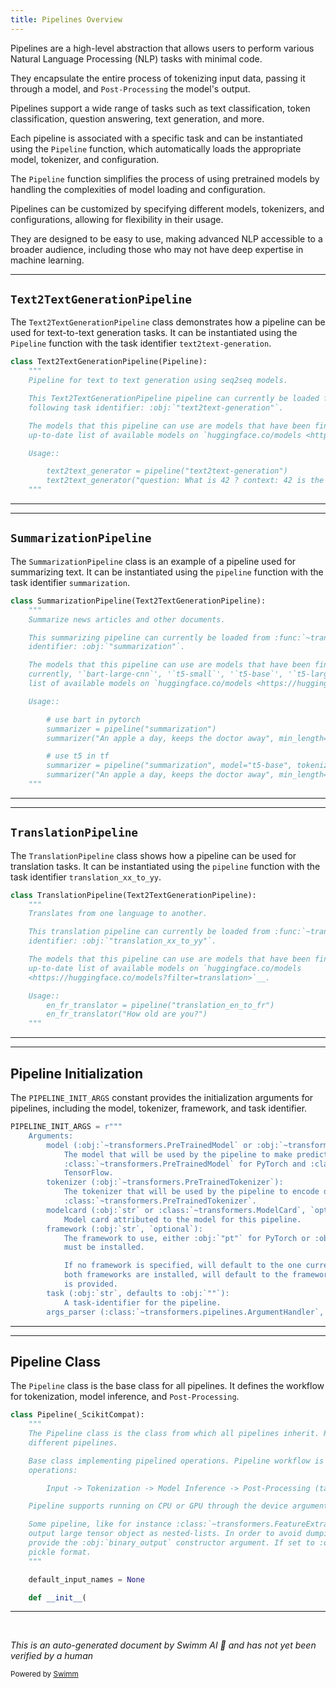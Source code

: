 ```yaml
---
title: Pipelines Overview
---
```

Pipelines are a high-level abstraction that allows users to perform various Natural Language Processing (NLP) tasks with minimal code.

They encapsulate the entire process of tokenizing input data, passing it through a model, and <SwmToken path="src/transformers/pipelines/base.py" pos="596:15:17" line-data="        Input -&gt; Tokenization -&gt; Model Inference -&gt; Post-Processing (task dependent) -&gt; Output">`Post-Processing`</SwmToken> the model's output.

Pipelines support a wide range of tasks such as text classification, token classification, question answering, text generation, and more.

Each pipeline is associated with a specific task and can be instantiated using the <SwmToken path="src/transformers/pipelines/text2text_generation.py" pos="21:4:4" line-data="class Text2TextGenerationPipeline(Pipeline):">`Pipeline`</SwmToken> function, which automatically loads the appropriate model, tokenizer, and configuration.

The <SwmToken path="src/transformers/pipelines/text2text_generation.py" pos="21:4:4" line-data="class Text2TextGenerationPipeline(Pipeline):">`Pipeline`</SwmToken> function simplifies the process of using pretrained models by handling the complexities of model loading and configuration.

Pipelines can be customized by specifying different models, tokenizers, and configurations, allowing for flexibility in their usage.

They are designed to be easy to use, making advanced NLP accessible to a broader audience, including those who may not have deep expertise in machine learning.

<SwmSnippet path="/src/transformers/pipelines/text2text_generation.py" line="21">

---

## <SwmToken path="src/transformers/pipelines/text2text_generation.py" pos="21:2:2" line-data="class Text2TextGenerationPipeline(Pipeline):">`Text2TextGenerationPipeline`</SwmToken>

The <SwmToken path="src/transformers/pipelines/text2text_generation.py" pos="21:2:2" line-data="class Text2TextGenerationPipeline(Pipeline):">`Text2TextGenerationPipeline`</SwmToken> class demonstrates how a pipeline can be used for text-to-text generation tasks. It can be instantiated using the <SwmToken path="src/transformers/pipelines/text2text_generation.py" pos="21:4:4" line-data="class Text2TextGenerationPipeline(Pipeline):">`Pipeline`</SwmToken> function with the task identifier <SwmToken path="src/transformers/pipelines/text2text_generation.py" pos="26:12:14" line-data="    following task identifier: :obj:`&quot;text2text-generation&quot;`.">`text2text-generation`</SwmToken>.

```python
class Text2TextGenerationPipeline(Pipeline):
    """
    Pipeline for text to text generation using seq2seq models.

    This Text2TextGenerationPipeline pipeline can currently be loaded from :func:`~transformers.pipeline` using the
    following task identifier: :obj:`"text2text-generation"`.

    The models that this pipeline can use are models that have been fine-tuned on a translation task. See the
    up-to-date list of available models on `huggingface.co/models <https://huggingface.co/models?filter=seq2seq>`__.

    Usage::

        text2text_generator = pipeline("text2text-generation")
        text2text_generator("question: What is 42 ? context: 42 is the answer to life, the universe and everything")
    """
```

---

</SwmSnippet>

<SwmSnippet path="/src/transformers/pipelines/text2text_generation.py" line="153">

---

## <SwmToken path="src/transformers/pipelines/text2text_generation.py" pos="153:2:2" line-data="class SummarizationPipeline(Text2TextGenerationPipeline):">`SummarizationPipeline`</SwmToken>

The <SwmToken path="src/transformers/pipelines/text2text_generation.py" pos="153:2:2" line-data="class SummarizationPipeline(Text2TextGenerationPipeline):">`SummarizationPipeline`</SwmToken> class is an example of a pipeline used for summarizing text. It can be instantiated using the <SwmToken path="src/transformers/pipelines/text2text_generation.py" pos="157:5:5" line-data="    This summarizing pipeline can currently be loaded from :func:`~transformers.pipeline` using the following task">`pipeline`</SwmToken> function with the task identifier <SwmToken path="src/transformers/pipelines/text2text_generation.py" pos="158:8:8" line-data="    identifier: :obj:`&quot;summarization&quot;`.">`summarization`</SwmToken>.

```python
class SummarizationPipeline(Text2TextGenerationPipeline):
    """
    Summarize news articles and other documents.

    This summarizing pipeline can currently be loaded from :func:`~transformers.pipeline` using the following task
    identifier: :obj:`"summarization"`.

    The models that this pipeline can use are models that have been fine-tuned on a summarization task, which is
    currently, '`bart-large-cnn`', '`t5-small`', '`t5-base`', '`t5-large`', '`t5-3b`', '`t5-11b`'. See the up-to-date
    list of available models on `huggingface.co/models <https://huggingface.co/models?filter=summarization>`__.

    Usage::

        # use bart in pytorch
        summarizer = pipeline("summarization")
        summarizer("An apple a day, keeps the doctor away", min_length=5, max_length=20)

        # use t5 in tf
        summarizer = pipeline("summarization", model="t5-base", tokenizer="t5-base", framework="tf")
        summarizer("An apple a day, keeps the doctor away", min_length=5, max_length=20)
    """
```

---

</SwmSnippet>

<SwmSnippet path="/src/transformers/pipelines/text2text_generation.py" line="223">

---

## <SwmToken path="src/transformers/pipelines/text2text_generation.py" pos="223:2:2" line-data="class TranslationPipeline(Text2TextGenerationPipeline):">`TranslationPipeline`</SwmToken>

The <SwmToken path="src/transformers/pipelines/text2text_generation.py" pos="223:2:2" line-data="class TranslationPipeline(Text2TextGenerationPipeline):">`TranslationPipeline`</SwmToken> class shows how a pipeline can be used for translation tasks. It can be instantiated using the <SwmToken path="src/transformers/pipelines/text2text_generation.py" pos="227:5:5" line-data="    This translation pipeline can currently be loaded from :func:`~transformers.pipeline` using the following task">`pipeline`</SwmToken> function with the task identifier <SwmToken path="src/transformers/pipelines/text2text_generation.py" pos="228:8:8" line-data="    identifier: :obj:`&quot;translation_xx_to_yy&quot;`.">`translation_xx_to_yy`</SwmToken>.

```python
class TranslationPipeline(Text2TextGenerationPipeline):
    """
    Translates from one language to another.

    This translation pipeline can currently be loaded from :func:`~transformers.pipeline` using the following task
    identifier: :obj:`"translation_xx_to_yy"`.

    The models that this pipeline can use are models that have been fine-tuned on a translation task. See the
    up-to-date list of available models on `huggingface.co/models
    <https://huggingface.co/models?filter=translation>`__.

    Usage::
        en_fr_translator = pipeline("translation_en_to_fr")
        en_fr_translator("How old are you?")
    """
```

---

</SwmSnippet>

<SwmSnippet path="/src/transformers/pipelines/base.py" line="557">

---

## Pipeline Initialization

The <SwmToken path="src/transformers/pipelines/base.py" pos="557:0:0" line-data="PIPELINE_INIT_ARGS = r&quot;&quot;&quot;">`PIPELINE_INIT_ARGS`</SwmToken> constant provides the initialization arguments for pipelines, including the model, tokenizer, framework, and task identifier.

```python
PIPELINE_INIT_ARGS = r"""
    Arguments:
        model (:obj:`~transformers.PreTrainedModel` or :obj:`~transformers.TFPreTrainedModel`):
            The model that will be used by the pipeline to make predictions. This needs to be a model inheriting from
            :class:`~transformers.PreTrainedModel` for PyTorch and :class:`~transformers.TFPreTrainedModel` for
            TensorFlow.
        tokenizer (:obj:`~transformers.PreTrainedTokenizer`):
            The tokenizer that will be used by the pipeline to encode data for the model. This object inherits from
            :class:`~transformers.PreTrainedTokenizer`.
        modelcard (:obj:`str` or :class:`~transformers.ModelCard`, `optional`):
            Model card attributed to the model for this pipeline.
        framework (:obj:`str`, `optional`):
            The framework to use, either :obj:`"pt"` for PyTorch or :obj:`"tf"` for TensorFlow. The specified framework
            must be installed.

            If no framework is specified, will default to the one currently installed. If no framework is specified and
            both frameworks are installed, will default to the framework of the :obj:`model`, or to PyTorch if no model
            is provided.
        task (:obj:`str`, defaults to :obj:`""`):
            A task-identifier for the pipeline.
        args_parser (:class:`~transformers.pipelines.ArgumentHandler`, `optional`):
```

---

</SwmSnippet>

<SwmSnippet path="/src/transformers/pipelines/base.py" line="588">

---

## Pipeline Class

The <SwmToken path="src/transformers/pipelines/base.py" pos="588:2:2" line-data="class Pipeline(_ScikitCompat):">`Pipeline`</SwmToken> class is the base class for all pipelines. It defines the workflow for tokenization, model inference, and <SwmToken path="src/transformers/pipelines/base.py" pos="596:15:17" line-data="        Input -&gt; Tokenization -&gt; Model Inference -&gt; Post-Processing (task dependent) -&gt; Output">`Post-Processing`</SwmToken>.

```python
class Pipeline(_ScikitCompat):
    """
    The Pipeline class is the class from which all pipelines inherit. Refer to this class for methods shared across
    different pipelines.

    Base class implementing pipelined operations. Pipeline workflow is defined as a sequence of the following
    operations:

        Input -> Tokenization -> Model Inference -> Post-Processing (task dependent) -> Output

    Pipeline supports running on CPU or GPU through the device argument (see below).

    Some pipeline, like for instance :class:`~transformers.FeatureExtractionPipeline` (:obj:`'feature-extraction'` )
    output large tensor object as nested-lists. In order to avoid dumping such large structure as textual data we
    provide the :obj:`binary_output` constructor argument. If set to :obj:`True`, the output will be stored in the
    pickle format.
    """

    default_input_names = None

    def __init__(
```

---

</SwmSnippet>

&nbsp;

*This is an auto-generated document by Swimm AI 🌊 and has not yet been verified by a human*

<SwmMeta version="3.0.0" repo-id="Z2l0aHViJTNBJTNBdHJhbnNmb3JtZXJzJTNBJTNBc2h1anV1dQ==" repo-name="transformers"><sup>Powered by [Swimm](/)</sup></SwmMeta>
